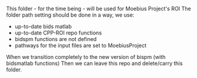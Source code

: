 This folder - for the time being - will be used for Moebius Project's ROI
The folder path setting should be done in a way, we use:
- up-to-date bids matlab
- up-to-date CPP-ROI repo functions
- bidspm functions are not defined
- pathways for the input files are set to MoebiusProject 


When we transition completely to the new version of bispm (with bidsmatlab functions)
Then we can leave this repo and delete/carry this folder. 